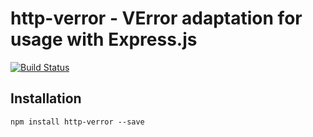 # http-verror - VError adaptation for usage with Express.js

[![Build Status](https://travis-ci.org/v12/node-http-verror.svg)](https://travis-ci.org/v12/node-http-verror)

## Installation
```npm install http-verror --save```